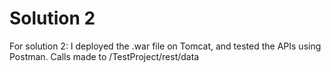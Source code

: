 # Solution 2
For solution 2:
I deployed the .war file on Tomcat, and tested the APIs using Postman. Calls made to /TestProject/rest/data
